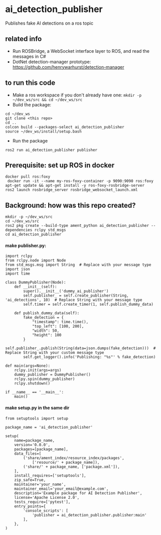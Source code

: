 # ai_detection_publisher

Publishes fake AI detections on a ros topic

## related info

- Run ROSBridge, a WebSocket interface layer to ROS, and read the messages in C#
- DotNet detection-manager prototype: https://github.com/henrywarhurst/detection-manager

## to run this code

- Make a ros workspace if you don't already have one: `mkdir -p ~/dev_ws/src && cd ~/dev_ws/src`
- Build the package:
```
cd ~/dev_ws
git clone <this repo>
cd ..
colcon build --packages-select ai_detection_publisher
source ~/dev_ws/install/setup.bash
```

- Run the package
```
ros2 run ai_detection_publisher publisher
```

## Prerequisite: set up ROS in docker

```
docker pull ros:foxy
 docker run -it --name my-ros-foxy-container -p 9090:9090 ros:foxy 
apt-get update && apt-get install -y ros-foxy-rosbridge-server
ros2 launch rosbridge_server rosbridge_websocket_launch.xml
```

## Background: how was this repo created?

```
mkdir -p ~/dev_ws/src
cd ~/dev_ws/src
ros2 pkg create --build-type ament_python ai_detection_publisher --dependencies rclpy std_msgs
cd ai_detection_publisher
```

#### make publisher.py:

```
import rclpy
from rclpy.node import Node
from std_msgs.msg import String  # Replace with your message type
import json
import time

class DummyPublisher(Node):
    def __init__(self):
        super().__init__('dummy_ai_publisher')
        self.publisher_ = self.create_publisher(String, 'ai_detections', 10)  # Replace String with your message type
        self.timer = self.create_timer(1, self.publish_dummy_data)

    def publish_dummy_data(self):
        fake_detection = {
            "timestamp": time.time(),
            "top_left": [100, 200],
            "width": 50,
            "height": 100
        }
        self.publisher_.publish(String(data=json.dumps(fake_detection)))  # Replace String with your custom message type
        self.get_logger().info('Publishing: "%s"' % fake_detection)

def main(args=None):
    rclpy.init(args=args)
    dummy_publisher = DummyPublisher()
    rclpy.spin(dummy_publisher)
    rclpy.shutdown()

if __name__ == '__main__':
    main()
```

#### make setup.py in the same dir

```
from setuptools import setup

package_name = 'ai_detection_publisher'

setup(
    name=package_name,
    version='0.0.0',
    packages=[package_name],
    data_files=[
        ('share/ament_index/resource_index/packages',
            ['resource/' + package_name]),
        ('share/' + package_name, ['package.xml']),
    ],
    install_requires=['setuptools'],
    zip_safe=True,
    maintainer='your_name',
    maintainer_email='your_email@example.com',
    description='Example package for AI Detection Publisher',
    license='Apache License 2.0',
    tests_require=['pytest'],
    entry_points={
        'console_scripts': [
            'publisher = ai_detection_publisher.publisher:main'
        ],
    },
)
```
